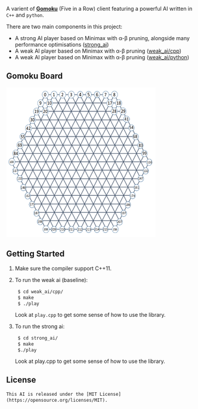 A varient of [**Gomoku**](https://en.wikipedia.org/wiki/Gomoku) (Five in a Row) client featuring a powerful AI written in `C++` and `python`.

There are two main components in this project:

  * A strong AI player based on Minimax with α-β pruning, alongside many performance optimisations ([strong_ai](strong_ai))
  * A weak AI player based on Minimax with α-β pruning ([weak_ai/cpp](weak_ai/cpp))
  * A weak AI player based on Minimax with α-β pruning ([weak_ai/python](weak_ai/python))

##  Gomoku Board
  <p aligm="center"><img width="400" height="400" src="board.png"/></p>


## Getting Started
1. Make sure the compiler support C++11.

2. To run the weak ai (baseline):

        $ cd weak_ai/cpp/
        $ make
        $ ./play

   Look at `play.cpp` to get some sense of how to use the library.
3. To run the strong ai:

        $ cd strong_ai/
        $ make
        $./play

   Look at play.cpp to get some sense of how to use the library.

## License
    This AI is released under the [MIT License](https://opensource.org/licenses/MIT).


